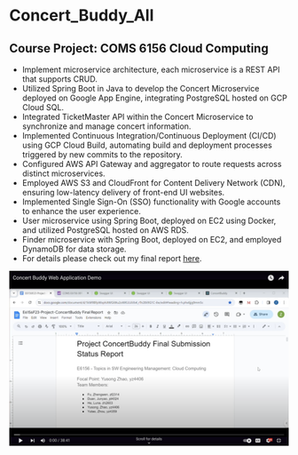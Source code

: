# Concert_Buddy_All
## Course Project: COMS 6156 Cloud Computing
- Implement microservice architecture, each microservice is a REST API that supports CRUD.
- Utilized Spring Boot in Java to develop the Concert Microservice deployed on Google App Engine, integrating PostgreSQL hosted on GCP Cloud SQL.
- Integrated TicketMaster API within the Concert Microservice to synchronize and manage concert information.
- Implemented Continuous Integration/Continuous Deployment (CI/CD) using GCP Cloud Build, automating build and deployment processes triggered by new commits to the repository.
- Configured AWS API Gateway and aggregator to route requests across distinct microservices.
- Employed AWS S3 and CloudFront for Content Delivery Network (CDN), ensuring low-latency delivery of front-end UI websites.
- Implemented Single Sign-On (SSO) functionality with Google accounts to enhance the user experience.
- User microservice using Spring Boot, deployed on EC2 using Docker, and utilized PostgreSQL hosted on AWS RDS.
- Finder microservice with Spring Boot, deployed on EC2, and employed DynamoDB for data storage.
- For details please check out my final report [here](https://github.com/Yutao-Zhou/Concert_Buddy_All/blob/main/E6156F23-Project-ConcertBuddy%20Final%20Report.pdf).

[![mbti](https://github.com/Yutao-Zhou/Concert_Buddy_All/blob/main/DemoVideoCover.png)](https://youtu.be/MCAkOsiSVOs?feature=shared)